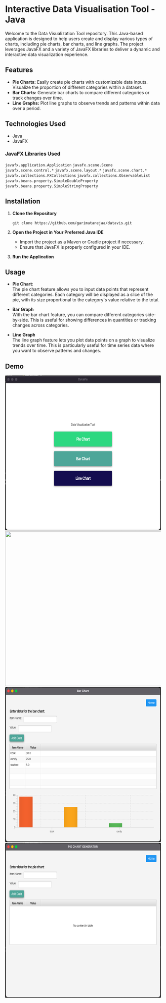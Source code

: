 # Interactive Data Visualisation Tool - Java

Welcome to the Data Visualization Tool repository. This Java-based application is designed to help users create and display various types of charts, including pie charts, bar charts, and line graphs. The project leverages JavaFX and a variety of JavaFX libraries to deliver a dynamic and interactive data visualization experience.

## Features 

- **Pie Charts:** Easily create pie charts with customizable data inputs. Visualize the proportion of different categories within a dataset.
- **Bar Charts:** Generate bar charts to compare different categories or track changes over time.
- **Line Graphs:** Plot line graphs to observe trends and patterns within data over a period.

## Technologies Used

- Java
- JavaFX

### JavaFX Libraries Used
`javafx.application.Application`
`javafx.scene.Scene` 
`javafx.scene.control.*`
`javafx.scene.layout.*` 
`javafx.scene.chart.*` 
`javafx.collections.FXCollections` 
`javafx.collections.ObservableList`
`javafx.beans.property.SimpleDoubleProperty` 
`javafx.beans.property.SimpleStringProperty` 

## Installation 

1. **Clone the Repository**

   ```
   git clone https://github.com/garimatanejaa/datavis.git
   ```
   
2. **Open the Project in Your Preferred Java IDE**

   - Import the project as a Maven or Gradle project if necessary.
   - Ensure that JavaFX is properly configured in your IDE.

3. **Run the Application**

## Usage 

- **Pie Chart:** <br>
  The pie chart feature allows you to input data points that represent different categories. Each category will be displayed as a slice of the pie, with its size proportional to the category's value relative to the total.
  
- **Bar Graph**<br> 
With the bar chart feature, you can compare different categories side-by-side. This is useful for showing differences in quantities or tracking changes across categories.

- **Line Graph**<br>
The line graph feature lets you plot data points on a graph to visualize trends over time. This is particularly useful for time series data where you want to observe patterns and changes.
## Demo 
<img src="https://github.com/garimatanejaa/datavis/blob/main/imag1.png" width="900px" height="500px"> 

<img src="https://github.com/AmishiDesai04/Interactive-Data-Visualisation-Tool/assets/170110607/88f70af5-caab-4fee-92aa-fa2b5b6f2954" width="900px" height="500px"> 

<img src="https://github.com/garimatanejaa/datavis/blob/main/img2.png" width="900px" height="500px"> 

<img src="https://github.com/garimatanejaa/datavis/blob/main/img3.png" width="900px" height="500px"> 

